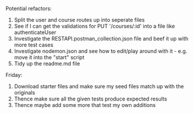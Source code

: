Potential refactors:
1) Split the user and course routes up into seperate files
2) See if I can get the validations for PUT '/courses/:id' into a file like authenticateUser
3) Investigate the RESTAPI.postman_collection.json file and beef it up with more test cases
4) Investigate nodemon.json and see how to edit/play around with it - e.g. move it into the "start" script
5) Tidy up the readme.md file

Friday:
1) Download starter files and make sure my seed files match up with the originals
2) Thence make sure all the given tests produce expected results
3) Thence maybe add some more that test my own additions